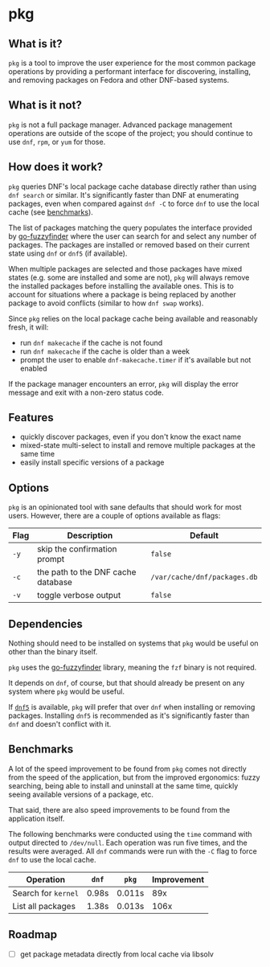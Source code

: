 # pkg

## What is it?

`pkg` is a tool to improve the user experience for the most common package operations by providing a performant interface for discovering, installing, and removing packages on Fedora and other DNF-based systems.

## What is it not?

`pkg` is not a full package manager. Advanced package management operations are outside of the scope of the project; you should continue to use `dnf`, `rpm`, or `yum` for those.

## How does it work?

`pkg` queries DNF's local package cache database directly rather than using `dnf search` or similar. It's significantly faster than DNF at enumerating packages, even when compared against `dnf -C` to force `dnf` to use the local cache (see [benchmarks](#benchmarks)).

The list of packages matching the query populates the interface provided by [go-fuzzyfinder](https://github.com/ktr0731/go-fuzzyfinder) where the user can search for and select any number of packages. The packages are installed or removed based on their current state using `dnf` or `dnf5` (if available).

When multiple packages are selected and those packages have mixed states (e.g. some are installed and some are not), `pkg` will always remove the installed packages before installing the available ones. This is to account for situations where a package is being replaced by another package to avoid conflicts (similar to how `dnf swap` works).

Since `pkg` relies on the local package cache being available and reasonably fresh, it will:

- run `dnf makecache` if the cache is not found
- run `dnf makecache` if the cache is older than a week
- prompt the user to enable `dnf-makecache.timer` if it's available but not enabled

If the package manager encounters an error, `pkg` will display the error message and exit with a non-zero status code.

## Features

- quickly discover packages, even if you don't know the exact name
- mixed-state multi-select to install and remove multiple packages at the same time
- easily install specific versions of a package

## Options

`pkg` is an opinionated tool with sane defaults that should work for most users. However, there are a couple of options available as flags:

| Flag | Description                         | Default                            |
| ---- | ----------------------------------- | ---------------------------------- |
| `-y` | skip the confirmation prompt        | `false`                            |
| `-c` | the path to the DNF cache database  | `/var/cache/dnf/packages.db`       |
| `-v` | toggle verbose output               | `false`                            |

## Dependencies

Nothing should need to be installed on systems that `pkg` would be useful on other than the binary itself.

`pkg` uses the [go-fuzzyfinder](https://github.com/ktr0731/go-fuzzyfinder) library, meaning the `fzf` binary is not required.

It depends on `dnf`, of course, but that should already be present on any system where `pkg` would be useful.

If [`dnf5`](https://github.com/rpm-software-management/dnf5) is available, `pkg` will prefer that over `dnf` when installing or removing packages. Installing `dnf5` is recommended as it's significantly faster than `dnf` and doesn't conflict with it.

## Benchmarks

A lot of the speed improvement to be found from `pkg` comes not directly from the speed of the application, but from the improved ergonomics: fuzzy searching, being able to install and uninstall at the same time, quickly seeing available versions of a package, etc.

That said, there are also speed improvements to be found from the application itself.

The following benchmarks were conducted using the `time` command with output directed to `/dev/null`. Each operation was run five times, and the results were averaged. All `dnf` commands were run with the `-C` flag to force `dnf` to use the local cache.

<!-- TODO: these are outdated -->
| Operation                            | `dnf` | `pkg` | Improvement |
| ------------------------------------ | ----- | ------- | ----------- |
| Search for `kernel`                  | 0.98s | 0.011s  | 89x         |
| List all packages                    | 1.38s | 0.013s  | 106x        |

## Roadmap

- [ ] get package metadata directly from local cache via libsolv
